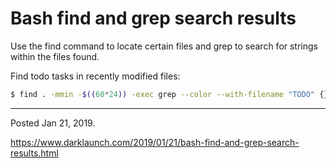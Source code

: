 # Bash find and grep search results

Use the find command to locate certain files and grep to search for strings within the files found.

Find todo tasks in recently modified files:

```bash
$ find . -mmin -$((60*24)) -exec grep --color --with-filename "TODO" {} \;
```

---

Posted Jan 21, 2019.

https://www.darklaunch.com/2019/01/21/bash-find-and-grep-search-results.html